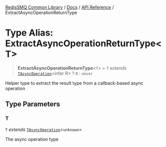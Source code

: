 [RedisSMQ Common Library](../../../README.md) / [Docs](../../README.md) / [API Reference](../README.md) / ExtractAsyncOperationReturnType

# Type Alias: ExtractAsyncOperationReturnType\<T\>

> **ExtractAsyncOperationReturnType**\<`T`\> = `T` *extends* [`TAsyncOperation`](TAsyncOperation.md)\<infer R\> ? `R` : `never`

Helper type to extract the result type from a callback-based async operation

## Type Parameters

### T

`T` *extends* [`TAsyncOperation`](TAsyncOperation.md)\<`unknown`\>

The async operation type
